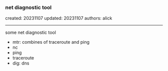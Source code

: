 ### net diagnostic tool

created: 20231107 updated: 20231107 authors: alick

---

some net diagnostic tool

- mtr: combines of traceroute and ping
- nc
- ping
- traceroute
- dig: dns
